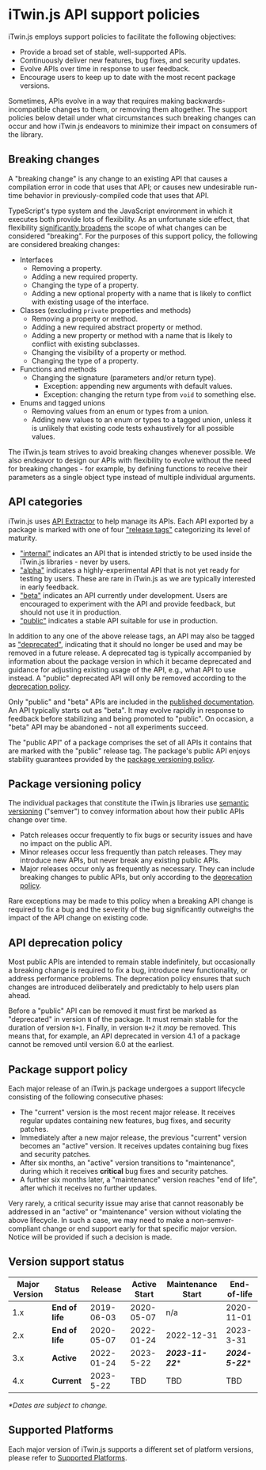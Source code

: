 # iTwin.js API support policies

iTwin.js employs support policies to facilitate the following objectives:

- Provide a broad set of stable, well-supported APIs.
- Continuously deliver new features, bug fixes, and security updates.
- Evolve APIs over time in response to user feedback.
- Encourage users to keep up to date with the most recent package versions.

Sometimes, APIs evolve in a way that requires making backwards-incompatible changes to them, or removing them altogether. The support policies below detail under what circumstances such breaking changes can occur and how iTwin.js endeavors to minimize their impact on consumers of the library.

## Breaking changes

A "breaking change" is any change to an existing API that causes a compilation error in code that uses that API; or causes new undesirable run-time behavior in previously-compiled code that uses that API.

TypeScript's type system and the JavaScript environment in which it executes both provide lots of flexibility. As an unfortunate side effect, that flexibility [significantly broadens](https://www.semver-ts.org/) the scope of what changes can be considered "breaking". For the purposes of this support policy, the following are considered breaking changes:

- Interfaces
  - Removing a property.
  - Adding a new required property.
  - Changing the type of a property.
  - Adding a new optional property with a name that is likely to conflict with existing usage of the interface.
- Classes (excluding `private` properties and methods)
  - Removing a property or method.
  - Adding a new required abstract property or method.
  - Adding a new property or method with a name that is likely to conflict with existing subclasses.
  - Changing the visibility of a property or method.
  - Changing the type of a property.
- Functions and methods
  - Changing the signature (parameters and/or return type).
    - Exception: appending new arguments with default values.
    - Exception: changing the return type from `void` to something else.
- Enums and tagged unions
  - Removing values from an enum or types from a union.
  - Adding new values to an enum or types to a tagged union, unless it is unlikely that existing code tests exhaustively for all possible values.

The iTwin.js team strives to avoid breaking changes whenever possible. We also endeavor to design our APIs with flexibility to evolve without the need for breaking changes - for example, by defining functions to receive their parameters as a single object type instead of multiple individual arguments.

## API categories

iTwin.js uses [API Extractor](https://api-extractor.com/) to help manage its APIs. Each API exported by a package is marked with one of four ["release tags"](https://api-extractor.com/pages/tsdoc/doc_comment_syntax/) categorizing its level of maturity.

- ["internal"](https://api-extractor.com/pages/tsdoc/tag_internal/) indicates an API that is intended strictly to be used inside the iTwin.js libraries - never by users.
- ["alpha"](https://api-extractor.com/pages/tsdoc/tag_alpha/) indicates a highly-experimental API that is not yet ready for testing by users. These are rare in iTwin.js as we are typically interested in early feedback.
- ["beta"](https://api-extractor.com/pages/tsdoc/tag_beta/) indicates an API currently under development. Users are encouraged to experiment with the API and provide feedback, but should not use it in production.
- ["public"](https://api-extractor.com/pages/tsdoc/tag_public/) indicates a stable API suitable for use in production.

In addition to any one of the above release tags, an API may also be tagged as ["deprecated"](https://api-extractor.com/pages/tsdoc/tag_deprecated/), indicating that it should no longer be used and may be removed in a future release. A deprecated tag is typically accompanied by information about the package version in which it became deprecated and guidance for adjusting existing usage of the API, e.g., what API to use instead. A "public" deprecated API will only be removed according to the [deprecation policy](#api-deprecation-policy).

Only "public" and "beta" APIs are included in the [published documentation](https://www.itwinjs.org/reference/). An API typically starts out as "beta". It may evolve rapidly in response to feedback before stabilizing and being promoted to "public". On occasion, a "beta" API may be abandoned - not all experiments succeed.

The "public API" of a package comprises the set of all APIs it contains that are marked with the "public" release tag. The package's public API enjoys stability guarantees provided by the [package versioning policy](#package-versioning-policy).

## Package versioning policy

The individual packages that constitute the iTwin.js libraries use [semantic versioning](https://semver.org/) ("semver") to convey information about how their public APIs change over time.

- Patch releases occur frequently to fix bugs or security issues and have no impact on the public API.
- Minor releases occur less frequently than patch releases. They may introduce new APIs, but never break any existing public APIs.
- Major releases occur only as frequently as necessary. They can include breaking changes to public APIs, but only according to the [deprecation policy](#api-deprecation-policy).

Rare exceptions may be made to this policy when a breaking API change is required to fix a bug and the severity of the bug significantly outweighs the impact of the API change on existing code.

## API deprecation policy

Most public APIs are intended to remain stable indefinitely, but occasionally a breaking change is required to fix a bug, introduce new functionality, or address performance problems. The deprecation policy ensures that such changes are introduced deliberately and predictably to help users plan ahead.

Before a "public" API can be removed it must first be marked as "deprecated" in version `N` of the package. It must remain stable for the duration of version `N+1`. Finally, in version `N+2` it _may_ be removed. This means that, for example, an API deprecated in version 4.1 of a package cannot be removed until version 6.0 at the earliest.

## Package support policy

Each major release of an iTwin.js package undergoes a support lifecycle consisting of the following consecutive phases:

- The "current" version is the most recent major release. It receives regular updates containing new features, bug fixes, and security patches.
- Immediately after a new major release, the previous "current" version becomes an "active" version. It receives updates containing bug fixes and security patches.
- After six months, an "active" version transitions to "maintenance", during which it receives **critical** bug fixes and security patches.
- A further six months later, a "maintenance" version reaches "end of life", after which it receives no further updates.

Very rarely, a critical security issue may arise that cannot reasonably be addressed in an "active" or "maintenance" version without violating the above lifecycle. In such a case, we may need to make a non-semver-compliant change or end support early for that specific major version. Notice will be provided if such a decision is made.

## Version support status

| Major Version | Status          | Release    | Active Start | Maintenance Start | End-of-life     |
| ------------- | --------------- | ---------- | ------------ | ----------------- | --------------- |
| 1.x           | **End of life** | 2019-06-03 | 2020-05-07   | n/a               | 2020-11-01      |
| 2.x           | **End of life** | 2020-05-07 | 2022-01-24   | 2022-12-31        | 2023-3-31       |
| 3.x           | **Active**      | 2022-01-24 | 2023-5-22    | **_2023-11-22_***  | **_2024-5-22_*** |
| 4.x           | **Current**     | 2023-5-22  | TBD          | TBD               | TBD             |

_*Dates are subject to change._

## Supported Platforms

Each major version of iTwin.js supports a different set of platform versions, please refer to [Supported Platforms](./SupportedPlatforms.md).
